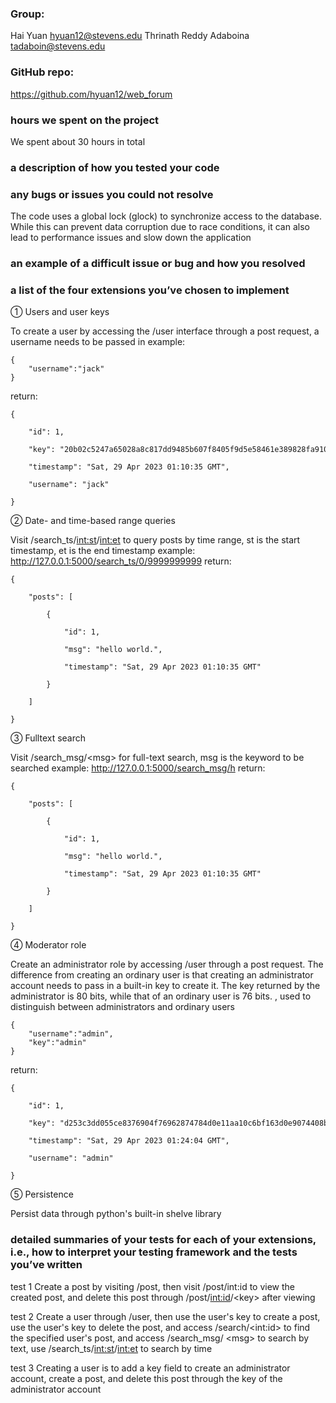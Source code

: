 ### Group:

Hai Yuan hyuan12@stevens.edu    Thrinath Reddy Adaboina tadaboin@stevens.edu

### GitHub repo:

https://github.com/hyuan12/web_forum

### hours we spent on the project

We spent about 30 hours in total

### a description of how you tested your code



### any bugs or issues you could not resolve

The code uses a global lock (glock) to synchronize access to the database. While this can prevent data corruption due to race conditions, it can also lead to performance issues and slow down the application

### an example of a difficult issue or bug and how you resolved



### a list of the four extensions you’ve chosen to implement

① Users and user keys

To create a user by accessing the /user interface through a post request, a username needs to be passed in
example:

```
{
	"username":"jack"
}
```

return:

```
{

    "id": 1,

    "key": "20b02c5247a65028a8c817dd9485b607f8405f9d5e58461e389828fa91015c81e633bdf495f7366e",

    "timestamp": "Sat, 29 Apr 2023 01:10:35 GMT",

    "username": "jack"

}
```

② Date- and time-based range queries

Visit /search_ts/<int:st>/<int:et> to query posts by time range, st is the start timestamp, et is the end timestamp
example:
http://127.0.0.1:5000/search_ts/0/9999999999
return:

```
{

    "posts": [

        {

            "id": 1,

            "msg": "hello world.",

            "timestamp": "Sat, 29 Apr 2023 01:10:35 GMT"

        }

    ]

}
```

③ Fulltext search

Visit /search_msg/\<msg\> for full-text search, msg is the keyword to be searched
example:
http://127.0.0.1:5000/search_msg/h
return:

```
{

    "posts": [

        {

            "id": 1,

            "msg": "hello world.",

            "timestamp": "Sat, 29 Apr 2023 01:10:35 GMT"

        }

    ]

}
```

④ Moderator role

Create an administrator role by accessing /user through a post request. The difference from creating an ordinary user is that creating an administrator account needs to pass in a built-in key to create it. The key returned by the administrator is 80 bits, while that of an ordinary user is 76 bits. , used to distinguish between administrators and ordinary users

```
{
    "username":"admin",
    "key":"admin"
}
```

return:

```
{

    "id": 1,

    "key": "d253c3dd055ce8376904f76962874784d0e11aa10c6bf163d0e9074408b31c4f45f44e8acb4cbc90",

    "timestamp": "Sat, 29 Apr 2023 01:24:04 GMT",

    "username": "admin"

}
```

⑤ Persistence

Persist data through python's built-in shelve library


### detailed summaries of your tests for each of your extensions, i.e., how to interpret your testing framework and the tests you’ve written

test 1
Create a post by visiting /post, then visit /post/int:id to view the created post, and delete this post through /post/<int:id>/\<key\> after viewing

test 2
Create a user through /user, then use the user's key to create a post, use the user's key to delete the post, and access /search/\<int:id\> to find the specified user's post, and access /search_msg/ \<msg\> to search by text, use /search_ts/<int:st>/<int:et> to search by time

test 3
Creating a user is to add a key field to create an administrator account, create a post, and delete this post through the key of the administrator account
